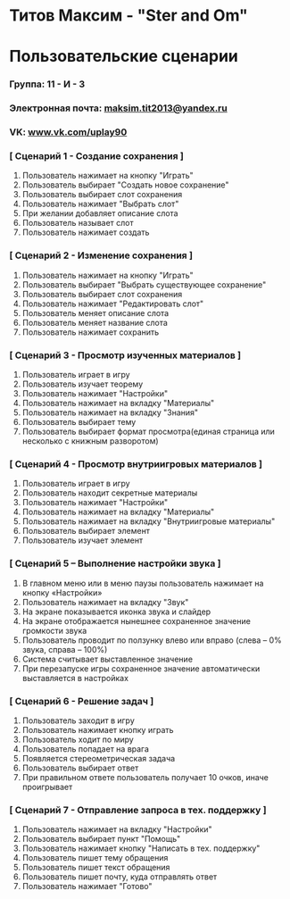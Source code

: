 # Титов Максим - "Ster and Om"
# Пользовательские сценарии

### Группа: 11 - И - 3
### Электронная почта: maksim.tit2013@yandex.ru
### VK: www.vk.com/uplay90


### [ Сценарий 1 - Создание сохранения ]

1. Пользователь нажимает на кнопку "Играть"
2. Пользователь выбирает "Создать новое сохранение"
3. Пользователь выбирает слот сохранения
4. Пользователь нажимает "Выбрать слот"
5. При желании добавляет описание слота
6. Пользователь называет слот
7. Пользователь нажимает создать

### [ Сценарий 2 - Изменение сохранения ]

1. Пользователь нажимает на кнопку "Играть"
2. Пользователь выбирает "Выбрать существующее сохранение"
3. Пользователь выбирает слот сохранения
4. Пользователь нажимает "Редактировать слот"
5. Пользователь меняет описание слота
6. Пользователь меняет название слота
7. Пользователь нажимает сохранить

### [ Сценарий 3 - Просмотр изученных материалов ]

1. Пользователь играет в игру
2. Пользователь изучает теорему
3. Пользователь нажимает "Настройки"
4. Пользователь нажимает на вкладку "Материалы"
5. Пользователь нажимает на вкладку "Знания"
6. Пользователь выбирает тему
7. Пользователь выбирает формат просмотра(единая страница или несколько с книжным разворотом)

### [ Сценарий 4 - Просмотр внутриигровых материалов ]

1. Пользователь играет в игру
2. Пользователь находит секретные материалы
3. Пользователь нажимает "Настройки"
4. Пользователь нажимает на вкладку "Материалы"
5. Пользователь нажимает на вкладку "Внутриигровые материалы"
6. Пользователь выбирает элемент
7. Пользователь изучает элемент

### [ Сценарий 5 – Выполнение настройки звука ]

1. В главном меню или в меню паузы пользователь нажимает на кнопку «Настройки»
2. Пользователь нажимает на вкладку "Звук"
3. На экране показывается иконка звука и слайдер
4. На экране отображается нынешнее сохраненное значение громкости звука
5. Пользователь проводит по ползунку влево или вправо (слева – 0% звука, справа – 100%)
6. Система считывает выставленное значение
7. При перезапуске игры сохраненное значение автоматически выставляется в настройках

### [ Сценарий 6 - Решение задач ]

1. Пользователь заходит в игру
2. Пользователь нажимает кнопку играть
3. Пользователь ходит по миру
4. Пользователь попадает на врага
5. Появляется стереометрическая задача
6. Пользователь выбирает ответ
7. При правильном ответе пользователь получает 10 очков, иначе проигрывает

### [ Сценарий 7 - Отправление запроса в тех. поддержку ]

1. Пользователь нажимает на вкладку "Настройки"
2. Пользователь выбирает пункт "Помощь"
3. Пользователь нажимает кнопку "Написать в тех. поддержку"
4. Пользователь пишет тему обращения
5. Пользователь пишет текст обращения
6. Пользователь пишет почту, куда отправлять ответ
7. Пользователь нажимает "Готово"
